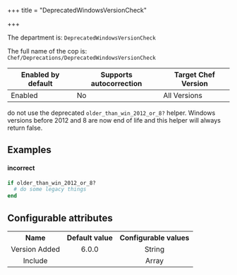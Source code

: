 +++
title = "DeprecatedWindowsVersionCheck"

+++

<!-- This content is automatically generated. See https://github.com/chef/chef-web-docs/blob/main/generated/README.md -->

The department is: `DeprecatedWindowsVersionCheck`

The full name of the cop is: `Chef/Deprecations/DeprecatedWindowsVersionCheck`

| Enabled by default | Supports autocorrection | Target Chef Version |
| --- | --- | --- |
| Enabled | No | All Versions |

do not use the deprecated `older_than_win_2012_or_8?` helper. Windows versions before 2012 and 8 are now end of life and this helper will always return false.

## Examples


#### incorrect

```ruby
if older_than_win_2012_or_8?
  # do some legacy things
end
```

## Configurable attributes

<table>
<tbody><tr>
<th>Name</th>
<th>Default value</th>
<th>Configurable values</th>
</tr>
<tr>
<td style="text-align:center">Version Added</td>
<td style="text-align:center">6.0.0</td>
<td style="text-align:center">String</td>
</tr>
<tr><td style="text-align:center">Include</td>
<td style="text-align:center"><ul>
</ul>
</td>
<td style="text-align:center">Array</td>
</tr></tbody></table>
